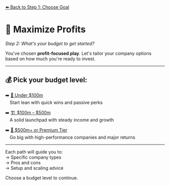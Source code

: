 [⬅️ Back to Step 1: Choose Goal](../start_or_buy.md)

# 💸 Maximize Profits  
*Step 2: What's your budget to get started?*

You've chosen **profit-focused play**. Let's tailor your company options based on how much you're ready to invest.

---

## 💰 Pick your budget level:

➡️ [💼 Under $100m](budget_low_profit.md)  
 Start lean with quick wins and passive perks

➡️ [🏗️ $100m – $500m](budget_mid_profit.md)  
 A solid launchpad with steady income and growth

➡️ [💎 $500m+ or Premium Tier](budget_high_profit.md)  
 Go big with high-performance companies and major returns

---

Each path will guide you to:  
→ Specific company types  
→ Pros and cons  
→ Setup and scaling advice

Choose a budget level to continue.
